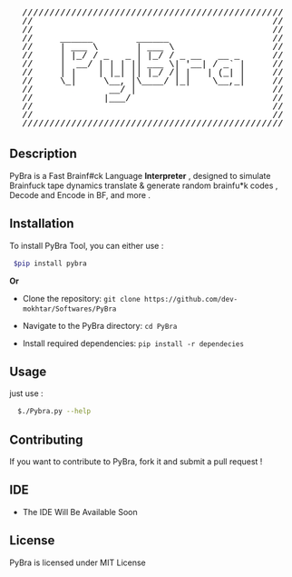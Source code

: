 <p align="center">
  <img src="./IDE/UI/to.png" alt="Your Image">
</p>

## Description
PyBra is a Fast
 Brainf#ck Language **Interpreter** , designed to simulate Brainfuck tape dynamics translate & generate random brainfu*k codes , Decode and Encode in BF, and more . 

## Installation
To install PyBra Tool, you can either use :    

 ```bash
  $pip install pybra
  ```
**Or**
- Clone the repository:   `git clone https://github.com/dev-mokhtar/Softwares/PyBra`

-  Navigate to the PyBra directory: 
  `cd PyBra`
-  Install required dependencies: 
  `pip install -r dependecies `



## Usage
just use :
```bash
  $./Pybra.py --help 
  ```

## Contributing
If you want to contribute to PyBra, fork it and submit a pull request ! 

## IDE
 - The IDE Will Be Available Soon 

## License
PyBra is licensed under MIT License 

